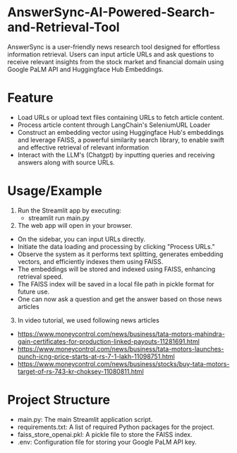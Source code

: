 # AnswerSync-AI-Powered-Search-and-Retrieval-Tool
AnswerSync is a user-friendly news research tool designed for effortless information retrieval. Users can input article URLs and ask questions to receive relevant insights from the stock market and financial domain using Google PaLM API and Huggingface Hub Embeddings.
# Feature
- Load URLs or upload text files containing URLs to fetch article content.
- Process article content through LangChain's SeleniumURL Loader
- Construct an embedding vector using Huggingface Hub's embeddings and leverage FAISS, a powerful similarity search library, to enable swift and effective retrieval of relevant information
- Interact with the LLM's (Chatgpt) by inputting queries and receiving answers along with source URLs.
# Usage/Example
1. Run the Streamlit app by executing:
   - streamlit run main.py
2. The web app will open in your browser.
- On the sidebar, you can input URLs directly.
- Initiate the data loading and processing by clicking "Process URLs."
- Observe the system as it performs text splitting, generates embedding vectors, and efficiently indexes them using FAISS.
- The embeddings will be stored and indexed using FAISS, enhancing retrieval speed.
- The FAISS index will be saved in a local file path in pickle format for future use.
- One can now ask a question and get the answer based on those news articles
3. In video tutorial, we used following news articles
- https://www.moneycontrol.com/news/business/tata-motors-mahindra-gain-certificates-for-production-linked-payouts-11281691.html
- https://www.moneycontrol.com/news/business/tata-motors-launches-punch-icng-price-starts-at-rs-7-1-lakh-11098751.html
- https://www.moneycontrol.com/news/business/stocks/buy-tata-motors-target-of-rs-743-kr-choksey-11080811.html
# Project Structure
- main.py: The main Streamlit application script.
- requirements.txt: A list of required Python packages for the project.
- faiss_store_openai.pkl: A pickle file to store the FAISS index.
- .env: Configuration file for storing your Google PaLM API key.
